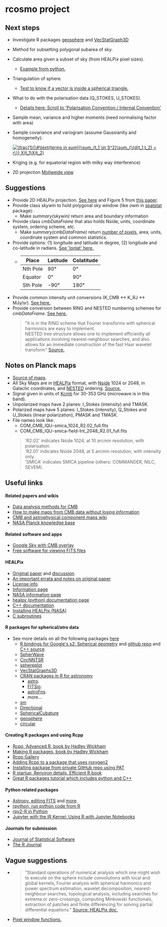 # rcosmo project

## Next steps
  + Investigate R packages [geosphere](https://cran.r-project.org/web/packages/geosphere/index.html) and [VecStatGraph3D](https://www.rdocumentation.org/packages/VecStatGraphs3D/versions/1.6)
  + Method for subsetting polygonal subarea of sky.
  + Calculate area given a subset of sky (from HEALPix pixel sizes).
    + [Example from python.](http://healpy.readthedocs.io/en/latest/generated/healpy.query_polygon.html?highlight=polygon)
  + Triangulation of sphere.
    + [Test to know if a vector is inside a spherical triangle.](https://math.stackexchange.com/questions/1175362/test-to-know-if-a-vector-is-inside-a-spherical-triangle)
  + What to do with the polarisation data (Q_STOKES, U_STOKES).
    + [Details here: Scroll to 'Polarisation Convention / Internal Convention'](http://healpix.sourceforge.net/html/intronode6.htm)
  + Sample mean, variance and higher moments (need normalising factor with area)
  + Sample covariance and variogram (assume Gaussianity and homogeneity):
  
    <a href="https://www.codecogs.com/eqnedit.php?latex=\frac{1}{\&hash;\text{terms&space;in&space;sum}}\sum_{t_1&space;\in&space;S^2}\sum_{\{d(t_1,t_2)&space;=&space;r\}}&space;X(t_1)X(t_2)" target="_blank"><img src="https://latex.codecogs.com/gif.latex?\frac{1}{\&hash;\text{terms&space;in&space;sum}}\sum_{t_1&space;\in&space;S^2}\sum_{\{d(t_1,t_2)&space;=&space;r\}}&space;X(t_1)X(t_2)" title="\frac{1}{\#\text{terms in sum}}\sum_{t_1 \in S^2}\sum_{\{d(t_1,t_2) = r\}} X(t_1)X(t_2)" /></a>
    
  + Kriging (e.g. for equatorial region with milky way interference)
  + 2D projection [Mollweide view](https://en.wikipedia.org/wiki/Mollweide_projection)
  
## Suggestions
  + Provide 2D HEALPix projection. [See here](http://sufoo.c.ooco.jp/program/healpix.html) and Figure 5 from [this paper](cosmocoffee.info/arxivref.php?abs=astro-ph/0409513).
  + Provide class *skywin* to hold polygonal sky window (like *owin* in [spatstat](https://cran.r-project.org/web/packages/spatstat/index.html) package):
    + Make *summary(skywin)* return area and boundary information
  + Provide class *cmbDataFrame* that also holds Nside, units, coordinate system, ordering scheme, etc. 
    + Make *summary(cmbDataFrame)* return [number of pixels](http://healpy.readthedocs.io/en/latest/healpy_pix.html#nside-npix-resolution), area, units, coordinate system and common statistics.
  + Provide options: (1) longitude and latitude in degree, (2) longitude and co-latitude in radians. [See 'lonlat' here.](http://healpy.readthedocs.io/en/latest/generated/healpy.pixelfunc.pix2ang.html#healpy.pixelfunc.pix2ang)
    + | Place     | Latitude  | Colatitude  | 
      | --------- | --------- | ----------- |
      | Nth Pole  | 90&deg;   | 0&deg;      |
      | Equator   | 0&deg;    | 90&deg;     |
      | Sth Pole  | -90&deg;  | 180&deg;    |
  + Provide common intensity unit conversions (K_CMB <-> K_RJ <-> MJy/sr). [See here.](https://irsasupport.ipac.caltech.edu/index.php?/Knowledgebase/Article/View/181/20/what-are-the-intensity-units-of-the-planck-all-sky-maps-and-how-do-i-convert-between-them)
  + Provide conversion between RING and NESTED numbering schemes for *cmbDataFrame*. [See here.](http://healpy.readthedocs.io/en/latest/healpy_pix.html#conversion-between-nested-and-ring-schemes)
    > "It is in the RING scheme that Fourier transforms with spherical harmonics are easy to implement.    
    >  NESTED tree structure allows one to implement efficiently all applications involving nearest-neighbour searches, and also allows for an immediate construction of the fast Haar wavelet transform" [Source.](http://healpix.sourceforge.net/html/intronode4.htm)
      
      

## Notes on Planck maps 
  + [Source of maps](http://irsa.ipac.caltech.edu/data/Planck/release_2/all-sky-maps/matrix_cmb.html).
  + All Sky Maps are in [HEALPix](http://healpix.sourceforge.net/html/intro.htm) format, with [Nside](http://healpix.sourceforge.net/html/intronode4.htm) 1024 or 2048, in Galactic coordinates, and [NESTED](http://healpix.sourceforge.net/html/intronode4.htm) ordering. [Source.](http://irsa.ipac.caltech.edu/data/Planck/release_2/all-sky-maps/)
  + Signal given in units of [Kcmb](https://irsasupport.ipac.caltech.edu/index.php?/Knowledgebase/Article/View/181/20/what-are-the-intensity-units-of-the-planck-all-sky-maps-and-how-do-i-convert-between-them) for 30-353 GHz (microwave is in this band).
  + Unpolarized maps have 2 planes: I_Stokes (intensity) and TMASK.
  + Polarized maps have 5 planes: I_Stokes (intensity), Q_Stokes and U_Stokes (linear polarization), PMASK and TMASK.
  + File names look like:
    + COM_CMB_IQU-smica_1024_R2.02_full.fits
    + COM_CMB_IQU-smica-field-Int_2048_R2.01_full.fits
    >  'R2.02' indicates Nside 1024, at 10 arcmin resolution, with polarisation.      
    >  'R2.01' indicates Nside 2048, at 5 arcmin resolution, with intensity only.       
    >  'SMICA' indicates SMICA pipeline (others: COMMANDER, NILC, SEVEM).
    
## Useful links
#### Related papers and wikis
  + [Data analysis methods for CMB](http://iopscience.iop.org/article/10.1088/0034-4885/70/6/R02/meta)
  + [How to make maps from CMB data without losing information](http://iopscience.iop.org/article/10.1086/310631)
  + [CMB and astrophysical component maps wiki](https://wiki.cosmos.esa.int/planckpla/index.php/CMB_and_astrophysical_component_maps)
  + [NASA Planck knowledge base](https://irsasupport.ipac.caltech.edu/index.php?/Knowledgebase/List/Index/20/planck)
#### Related software and apps
  + [Google Sky with CMB overlay](https://www.google.com.au/sky/)
  + [Free software for viewing FITS files](https://heasarc.gsfc.nasa.gov/ftools/fv/fv_download.html)
#### HEALPix
  + [Original paper](https://arxiv.org/pdf/astro-ph/0409513.pdf) and [discussion](http://cosmocoffee.info/viewtopic.php?t=64).
  + [An important errata and notes on original paper](http://blog.tiaan.com/link/2009/09/04/healpix-errata-and-additional-notes)
  + [License info](http://healpix.sourceforge.net/downloads.php)
  + [Information page](http://healpix.sourceforge.net/)
  + [NASA information page](http://healpix.jpl.nasa.gov/index.shtml)
  + [healpy (python) documentation page](http://healpy.readthedocs.io/en/latest/index.html)
  + [C++ documentation](http://healpix.sourceforge.net/html/Healpix_cxx/index.html)
  + [Installing HEALPix (NASA)](https://healpix.jpl.nasa.gov/html/install.htm)
  + [C subroutines](http://healpix.sourceforge.net/html/csub.htm)
#### R packages for spherical/atro data
  + See more details on all the following packages [here](https://github.com/VidaliLama/cmbstat/blob/master/PackagesForSphericalDataAnalytics.pdf)
    + [R bindings for Google's s2: Spherical geometry](https://cran.r-project.org/web/packages/s2/index.html) and [github repo](https://github.com/spatstat/s2) and [C++ source](https://code.google.com/archive/p/s2-geometry-library/)
    + [SpherWave](http://dasan.sejong.ac.kr/~dhkim/main/research/pub/SpherWaveR.pdf)
    + [CircNNTSR](https://cran.r-project.org/web/packages/CircNNTSR/index.html)
    + [sphereplot](https://cran.r-project.org/web/packages/sphereplot/)
    + [VecStatGraphs3D](https://www.rdocumentation.org/packages/VecStatGraphs3D/versions/1.6)
    + [CRAN packages in R for astronomy](https://asaip.psu.edu/forums/software-forum/459833927)
      + [astro](http://cran.us.r-project.org/web/packages/astro/index.html).
      + [FITSio](https://cran.r-project.org/web/packages/FITSio/index.html).
      + [astroFns](https://cran.r-project.org/web/packages/astroFns/index.html).
      + more...
    + [sm](https://cran.r-project.org/web/packages/sm/index.html)
    + [Directional](https://cran.r-project.org/web/packages/Directional/index.html)
    + [SphericalCubature](https://cran.r-project.org/web/packages/SphericalCubature/index.html)
    + [geosphere](https://cran.r-project.org/web/packages/geosphere/index.html)
    + [circular](https://cran.r-project.org/web/packages/circular/index.html)
#### Creating R packages and using Rcpp
  + [Rcpp, Advanced R, book by Hadley Wickham](http://adv-r.had.co.nz/Rcpp.html#rcpp-package)
  + [Making R packages, book by Hadley Wickham](http://r-pkgs.had.co.nz/intro.html)
  + [Rcpp Gallery](http://gallery.rcpp.org/)
  + [Adding Rcpp to a package that uses roxygen2](https://ironholds.org/blog/adding-rcpp-to-an-existing-r-package-documented-with-roxygen2/)
  + [Installing package from private GitHub repo using PAT](https://github.com/jennybc/happy-git-with-r/blob/master/81_github-api-tokens.Rmd)
  + [R startup, Renviron details, Efficient R book](https://csgillespie.github.io/efficientR/r-startup.html)
  + [Great R packages tutorial which includes python and C++](http://www.mjdenny.com/R_Package_Pictorial.html)
#### Python related packages
  + [Astropy, editing FITS](http://www.astropy.org/astropy-tutorials/FITS-header.html) and [more](http://www.astropy.org/).
  + [rpython, run python code from R](http://rpython.r-forge.r-project.org/)
  + [rpy2-R in Python](https://rpy2.bitbucket.io/)
  + [Jupyter with the IR Kernel: Using R with Jupyter Notebooks](http://blog.revolutionanalytics.com/2015/09/using-r-with-jupyter-notebooks.html)
#### Journals for submission
  + [Journal of Statistical Software](https://www.jstatsoft.org)
  + [The R Journal](https://journal.r-project.org)
  
## Vague suggestions
  + > "Standard operations of numerical analysis which one might wish to execute on the sphere include convolutions with local and  global kernels, Fourier analysis with spherical harmonics and power spectrum estimation, wavelet decomposition, nearest-neighbour searches, topological analysis, including searches for extrema or zero-crossings, computing Minkowski functionals, extraction of patches and finite differencing for solving partial differential equations." [Source: HEALPix doc.](http://healpix.sourceforge.net/html/intronode3.htm)
  + [Pixel window functions.](http://healpix.jpl.nasa.gov/html/intronode14.htm)
